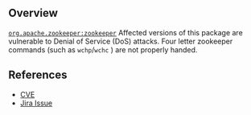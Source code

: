 ## Overview
[`org.apache.zookeeper:zookeeper`](http://search.maven.org/#search%7Cga%7C1%7Ca%3A%22zookeeper%22)
Affected versions of this package are vulnerable to Denial of Service (DoS) attacks. Four letter zookeeper commands (such as `wchp`/`wchc` ) are not properly handed.

## References
- [CVE](https://web.nvd.nist.gov/view/vuln/detail?vulnId=CVE-2017-5637)
- [Jira Issue](https://issues.apache.org/jira/browse/ZOOKEEPER-2693)
